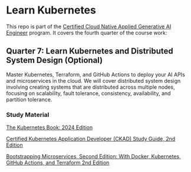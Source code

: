 # Learn Kubernetes

This repo is part of the [Certified Cloud Native Applied Generative AI Engineer](https://docs.google.com/document/d/15usu1hkrrRLRjcq_3nCTT-0ljEcgiC44iSdvdqrCprk/edit?usp=sharing) program. It covers the fourth quarter of the course work:

## Quarter 7: Learn Kubernetes and Distributed System Design (Optional)

Master Kubernetes, Terraform, and GitHub Actions to deploy your AI APIs and microservices in the cloud. We will cover distributed system design involving creating systems that are distributed across multiple nodes, focusing on scalability, fault tolerance, consistency, availability, and partition tolerance.

### Study Material

[The Kubernetes Book: 2024 Edition](https://www.amazon.com/Kubernetes-Book-Version-November-2018-ebook/dp/B072TS9ZQZ/ref=sr_1_1)

[Certified Kubernetes Application Developer (CKAD) Study Guide, 2nd Edition](https://www.oreilly.com/library/view/certified-kubernetes-application/9781098152857/)

[Bootstrapping Microservices, Second Edition: With Docker, Kubernetes, GitHub Actions, and Terraform 2nd Edition](https://www.amazon.com/Bootstrapping-Microservices-Second-Kubernetes-Terraform/dp/1633438562/ref=sr_1_1)

